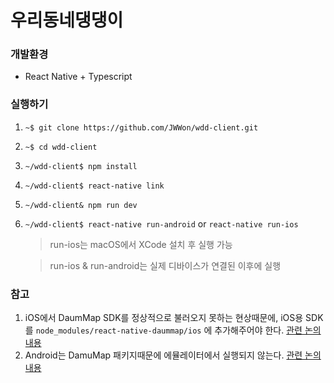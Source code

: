 # 우리동네댕댕이

### 개발환경

- React Native + Typescript

### 실행하기

1. `~$ git clone https://github.com/JWWon/wdd-client.git`
2. `~$ cd wdd-client`
3. `~/wdd-client$ npm install`
4. `~/wdd-client$ react-native link`
5. `~/wdd-client& npm run dev`
6. `~/wdd-client$ react-native run-android` or `react-native run-ios`

   > run-ios는 macOS에서 XCode 설치 후 실행 가능

   > run-ios & run-android는 실제 디바이스가 연결된 이후에 실행

### 참고

1. iOS에서 DaumMap SDK를 정상적으로 불러오지 못하는 현상때문에, iOS용 SDK를 `node_modules/react-native-daummap/ios` 에 추가해주어야 한다. [관련 논의 내용](https://github.com/asata/react-native-daummap/issues/1)
2. Android는 DamuMap 패키지때문에 에뮬레이터에서 실행되지 않는다. [관련 논의 내용](https://github.com/asata/react-native-daummap/issues/5)
